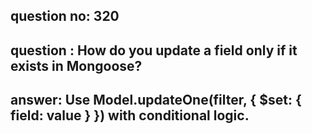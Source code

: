 
      
## question no: 320

## question : How do you update a field only if it exists in Mongoose?

## answer: Use Model.updateOne(filter, { $set: { field: value } }) with conditional logic.
      
